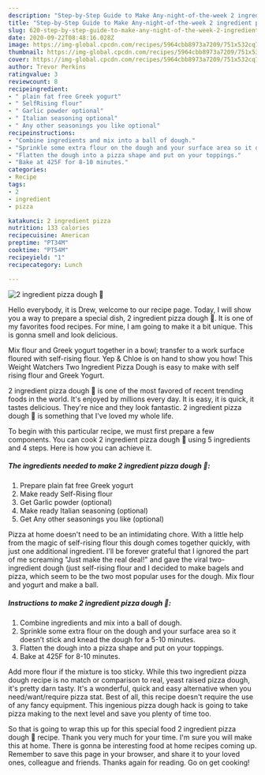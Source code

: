 ```yaml
---
description: "Step-by-Step Guide to Make Any-night-of-the-week 2 ingredient pizza dough 🍕"
title: "Step-by-Step Guide to Make Any-night-of-the-week 2 ingredient pizza dough 🍕"
slug: 620-step-by-step-guide-to-make-any-night-of-the-week-2-ingredient-pizza-dough
date: 2020-09-22T08:48:16.028Z
image: https://img-global.cpcdn.com/recipes/5964cbb8973a7209/751x532cq70/2-ingredient-pizza-dough-🍕-recipe-main-photo.jpg
thumbnail: https://img-global.cpcdn.com/recipes/5964cbb8973a7209/751x532cq70/2-ingredient-pizza-dough-🍕-recipe-main-photo.jpg
cover: https://img-global.cpcdn.com/recipes/5964cbb8973a7209/751x532cq70/2-ingredient-pizza-dough-🍕-recipe-main-photo.jpg
author: Trevor Perkins
ratingvalue: 3
reviewcount: 8
recipeingredient:
- " plain fat free Greek yogurt"
- " SelfRising flour"
- " Garlic powder optional"
- " Italian seasoning optional"
- " Any other seasonings you like optional"
recipeinstructions:
- "Combine ingredients and mix into a ball of dough."
- "Sprinkle some extra flour on the dough and your surface area so it doesn’t stick and knead the dough for a 5-10 minutes."
- "Flatten the dough into a pizza shape and put on your toppings."
- "Bake at 425F for 8-10 minutes."
categories:
- Recipe
tags:
- 2
- ingredient
- pizza

katakunci: 2 ingredient pizza 
nutrition: 133 calories
recipecuisine: American
preptime: "PT34M"
cooktime: "PT54M"
recipeyield: "1"
recipecategory: Lunch

---
```



![2 ingredient pizza dough 🍕](https://img-global.cpcdn.com/recipes/5964cbb8973a7209/751x532cq70/2-ingredient-pizza-dough-🍕-recipe-main-photo.jpg)

Hello everybody, it is Drew, welcome to our recipe page. Today, I will show you a way to prepare a special dish, 2 ingredient pizza dough 🍕. It is one of my favorites food recipes. For mine, I am going to make it a bit unique. This is gonna smell and look delicious.

Mix flour and Greek yogurt together in a bowl; transfer to a work surface floured with self-rising flour. Yep &amp; Chloe is on hand to show you how! This Weight Watchers Two Ingredient Pizza Dough is easy to make with self rising flour and Greek Yogurt.

2 ingredient pizza dough 🍕 is one of the most favored of recent trending foods in the world. It's enjoyed by millions every day. It is easy, it is quick, it tastes delicious. They're nice and they look fantastic. 2 ingredient pizza dough 🍕 is something that I've loved my whole life.


To begin with this particular recipe, we must first prepare a few components. You can cook 2 ingredient pizza dough 🍕 using 5 ingredients and 4 steps. Here is how you can achieve it.

<!--inarticleads1-->

##### The ingredients needed to make 2 ingredient pizza dough 🍕:

1. Prepare  plain fat free Greek yogurt
1. Make ready  Self-Rising flour
1. Get  Garlic powder (optional)
1. Make ready  Italian seasoning (optional)
1. Get  Any other seasonings you like (optional)


Pizza at home doesn&#39;t need to be an intimidating chore. With a little help from the magic of self-rising flour this dough comes together quickly, with just one additional ingredient. I&#39;ll be forever grateful that I ignored the part of me screaming &#34;Just make the real deal!&#34; and gave the viral two-ingredient dough (just self-rising flour and I decided to make bagels and pizza, which seem to be the two most popular uses for the dough. Mix flour and yogurt and make a ball. 

<!--inarticleads2-->

##### Instructions to make 2 ingredient pizza dough 🍕:

1. Combine ingredients and mix into a ball of dough.
1. Sprinkle some extra flour on the dough and your surface area so it doesn’t stick and knead the dough for a 5-10 minutes.
1. Flatten the dough into a pizza shape and put on your toppings.
1. Bake at 425F for 8-10 minutes.


Add more flour if the mixture is too sticky. While this two ingredient pizza dough recipe is no match or comparison to real, yeast raised pizza dough, it&#39;s pretty darn tasty. It&#39;s a wonderful, quick and easy alternative when you need/want/require pizza stat. Best of all, this recipe doesn&#39;t require the use of any fancy equipment. This ingenious pizza dough hack is going to take pizza making to the next level and save you plenty of time too. 

So that is going to wrap this up for this special food 2 ingredient pizza dough 🍕 recipe. Thank you very much for your time. I'm sure you will make this at home. There is gonna be interesting food at home recipes coming up. Remember to save this page in your browser, and share it to your loved ones, colleague and friends. Thanks again for reading. Go on get cooking!
